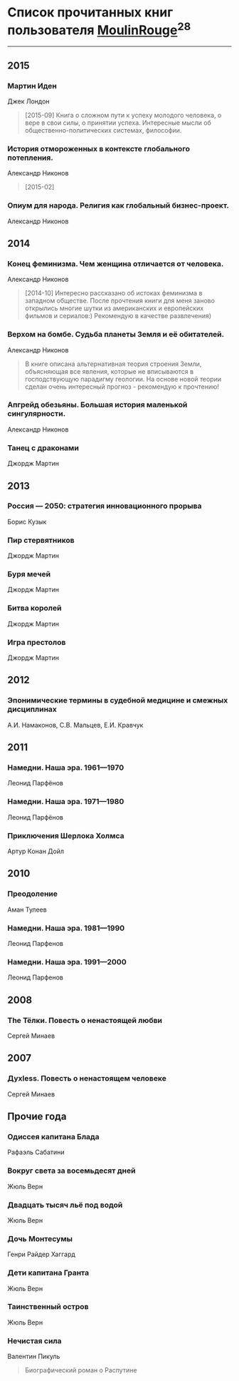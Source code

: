 # Список прочитанных книг пользователя [MoulinRouge](http://vk.com/id5082620)<sup>28</sup>
---

## 2015

### Мартин Иден
Джек Лондон
> [2015-09] Книга о сложном пути к успеху молодого человека, о вере в свои силы, о принятии  успеха. Интересные мысли об общественно-политических системах, философии.


### История отмороженных в контексте глобального потепления.
Александр Никонов
> [2015-02] 


### Опиум для народа. Религия как глобальный бизнес-проект.
Александр Никонов



## 2014

### Конец феминизма. Чем женщина отличается от человека.
Александр Никонов
> [2014-10] Интересно рассказано об истоках феминизма в западном обществе. После прочтения книги для меня заново открылись многие шутки из американских и европейских фильмов и сериалов:) Рекомендую в качестве развлечения)


### Верхом на бомбе. Судьба планеты Земля и её обитателей.
Александр Никонов
> В книге описана альтернативная теория строения Земли, объясняющая все явления, которые не вписываются в господствующую парадигму геологии. На основе новой теории сделан очень интересный прогноз - рекомендую к прочтению!


### Апгрейд обезьяны. Большая история маленькой сингулярности.
Александр Никонов


### Танец с драконами
Джордж Мартин



## 2013

### Россия — 2050: стратегия инновационного прорыва
Борис Кузык


### Пир стервятников
Джордж Мартин


### Буря мечей
Джордж Мартин


### Битва королей
Джордж Мартин


### Игра престолов
Джордж Мартин



## 2012

### Эпонимические термины в судебной медицине и смежных дисциплинах
А.И. Намаконов, С.В. Мальцев, Е.И. Кравчук



## 2011

### Намедни. Наша эра. 1961—1970
Леонид Парфёнов


### Намедни. Наша эра. 1971—1980
Леонид Парфёнов


### Приключения Шерлока Холмса
Артур Конан Дойл



## 2010

### Преодоление
Аман Тулеев


### Намедни. Наша эра. 1981—1990
Леонид Парфенов


### Намедни. Наша эра. 1991—2000
Леонид Парфенов



## 2008

### The Тёлки. Повесть о ненастоящей любви
Сергей Минаев



## 2007

### Дyxless. Повесть о ненастоящем человеке
Сергей Минаев



## Прочие года

### Одиссея капитана Блада
Рафаэль Сабатини


### Вокруг света за восемьдесят дней
Жюль Верн


### Двадцать тысяч льё под водой
Жюль Верн


### Дочь Монтесумы
Генри Райдер Хаггард


### Дети капитана Гранта
Жюль Верн


### Таинственный остров
Жюль Верн


### Нечистая сила
Валентин Пикуль
> Биографический роман о Распутине



